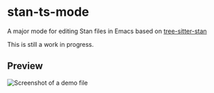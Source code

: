 # stan-ts-mode

A major mode for editing Stan files in Emacs based
on [tree-sitter-stan](https://github.com/WardBrian/tree-sitter-stan)

This is still a work in progress.


## Preview

![Screenshot of a demo file](https://user-images.githubusercontent.com/31640292/232508026-e3fe8406-a8b8-498f-824b-2968c46379cf.png)
